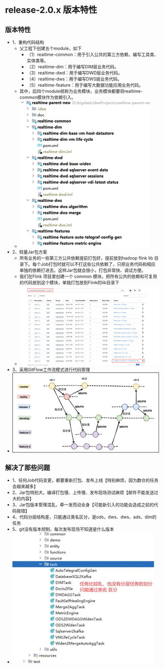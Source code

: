 # release-2.0.x 版本特性

## 版本特性
- 1、重构代码结构
  - 父工程下创建五个module，如下
    - （1）realtime-common：用于引入公共的第三方依赖，编写工具类、实体类等。
    - （2）realtime-dim：用于编写DIM层业务代码。
    - （3）realtime-dwd：用于编写DWD层业务代码。
    - （4）realtime-dws：用于编写DWS层业务代码。
    - （5）realtime-feature：用于编写大数据功能应用业务代码。
  - 其中，后四个module统称为业务模块，业务模块都要将realtime-common模块作为依赖引入。
  - ![img_1.png](img_1.png)
- 2、轻量Jar包方案
  - 所有业务的一些第三方公共依赖提前打包好，提前放到hadoop flink lib 目录下。每个Job打包时就可以不打这些公共依赖了，只把业务代码和相应单独的依赖打进去。这样Jar包就会很小，打包非常快、调试方便。
  -  我们在Flink 项目里创建一个 common 模块，把所有公共的依赖和可复用的代码放到这个模块，单独打包放到Flink的lib目录下
  - ![img_2.png](img_2.png)
- 3、采用GitFlow工作流模式进行代码管理
- ![img.png](img.png)

## 解决了那些问题
- 1、任何Job代码变更，都要重新打包、发布上线【特别麻烦，因为数仓的任务会越来越多】
- 2、Jar包特别大，编译打包慢、上传慢、发布现场测试麻烦【邮件不能发送过大的内容】
- 3、Jar包版本管理混乱，牵一发而动全身【可能新引入的功能会造成之前的代码报错】
- 4、代码分层结构差，只能通过类名区分，是ods，dws、dws、ads、dim的任务
- 5、git没有版本控制，每次发布现场不知道是什么版本
- ![img_3.png](img_3.png)